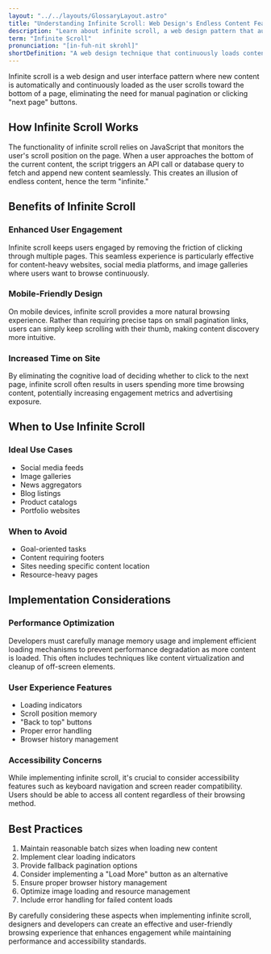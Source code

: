 ```yaml
---
layout: "../../layouts/GlossaryLayout.astro"
title: "Understanding Infinite Scroll: Web Design's Endless Content Feature"
description: "Learn about infinite scroll, a web design pattern that automatically loads content as users scroll down, enhancing engagement and user experience."
term: "Infinite Scroll"
pronunciation: "[in-fuh-nit skrohl]"
shortDefinition: "A web design technique that continuously loads content as users scroll down a page, creating a seamless browsing experience without pagination."
---
```


Infinite scroll is a web design and user interface pattern where new content is automatically and continuously loaded as the user scrolls toward the bottom of a page, eliminating the need for manual pagination or clicking "next page" buttons.

## How Infinite Scroll Works

The functionality of infinite scroll relies on JavaScript that monitors the user's scroll position on the page. When a user approaches the bottom of the current content, the script triggers an API call or database query to fetch and append new content seamlessly. This creates an illusion of endless content, hence the term "infinite."

## Benefits of Infinite Scroll

### Enhanced User Engagement
Infinite scroll keeps users engaged by removing the friction of clicking through multiple pages. This seamless experience is particularly effective for content-heavy websites, social media platforms, and image galleries where users want to browse continuously.

### Mobile-Friendly Design
On mobile devices, infinite scroll provides a more natural browsing experience. Rather than requiring precise taps on small pagination links, users can simply keep scrolling with their thumb, making content discovery more intuitive.

### Increased Time on Site
By eliminating the cognitive load of deciding whether to click to the next page, infinite scroll often results in users spending more time browsing content, potentially increasing engagement metrics and advertising exposure.

## When to Use Infinite Scroll

### Ideal Use Cases
- Social media feeds
- Image galleries
- News aggregators
- Blog listings
- Product catalogs
- Portfolio websites

### When to Avoid
- Goal-oriented tasks
- Content requiring footers
- Sites needing specific content location
- Resource-heavy pages

## Implementation Considerations

### Performance Optimization
Developers must carefully manage memory usage and implement efficient loading mechanisms to prevent performance degradation as more content is loaded. This often includes techniques like content virtualization and cleanup of off-screen elements.

### User Experience Features
- Loading indicators
- Scroll position memory
- "Back to top" buttons
- Proper error handling
- Browser history management

### Accessibility Concerns
While implementing infinite scroll, it's crucial to consider accessibility features such as keyboard navigation and screen reader compatibility. Users should be able to access all content regardless of their browsing method.

## Best Practices

1. Maintain reasonable batch sizes when loading new content
2. Implement clear loading indicators
3. Provide fallback pagination options
4. Consider implementing a "Load More" button as an alternative
5. Ensure proper browser history management
6. Optimize image loading and resource management
7. Include error handling for failed content loads

By carefully considering these aspects when implementing infinite scroll, designers and developers can create an effective and user-friendly browsing experience that enhances engagement while maintaining performance and accessibility standards.